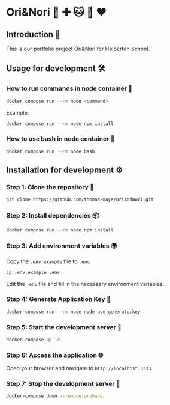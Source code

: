 # Ori&Nori 🐶 ✚ 🐱 🟰 ❤️

## Introduction 📖

This is our portfolio project Ori&Nori for Holberton School.

## Usage for development 🛠️

### How to run commands in node container 🐳

```bash
docker compose run --rm node <command>
```

Example:

```bash
docker compose run --rm node npm install
```

### How to use bash in node container 🐚

```bash
docker compose run --rm node bash
```

## Installation for development ⚙️

### Step 1: Clone the repository 🧩

```bash
git clone https://github.com/thomas-maye/OriAndNori.git
```

### Step 2: Install dependencies 📦

```bash
docker compose run --rm node npm install
```

### Step 3: Add environment variables 🌍

Copy the `.env.example` file to `.env`.

```bash
cp .env.example .env
```

Edit the `.env` file and fill in the necessary environment variables.

### Step 4: Generate Application Key 🔑

```bash
docker compose run --rm node node ace generate:key
```

### Step 5: Start the development server 🚀

```bash
docker compose up -d
```

### Step 6: Access the application 🌐

Open your browser and navigate to `http://localhost:3333`.

### Step 7: Stop the development server 🛑

```bash
docker-compose down --remove-orphans
```
